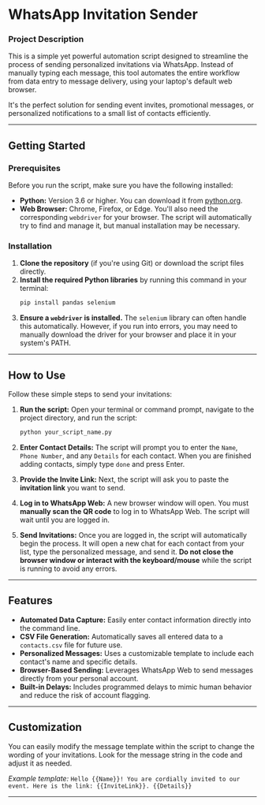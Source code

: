 
# WhatsApp Invitation Sender

### Project Description

This is a simple yet powerful automation script designed to streamline the process of sending personalized invitations via WhatsApp. Instead of manually typing each message, this tool automates the entire workflow from data entry to message delivery, using your laptop's default web browser.

It's the perfect solution for sending event invites, promotional messages, or personalized notifications to a small list of contacts efficiently.

-----

## Getting Started

### Prerequisites

Before you run the script, make sure you have the following installed:

  * **Python:** Version 3.6 or higher. You can download it from [python.org](https://www.python.org/downloads/).
  * **Web Browser:** Chrome, Firefox, or Edge. You'll also need the corresponding `webdriver` for your browser. The script will automatically try to find and manage it, but manual installation may be necessary.

### Installation

1.  **Clone the repository** (if you're using Git) or download the script files directly.
2.  **Install the required Python libraries** by running this command in your terminal:
    ```bash
    pip install pandas selenium
    ```
3.  **Ensure a `webdriver` is installed.** The `selenium` library can often handle this automatically. However, if you run into errors, you may need to manually download the driver for your browser and place it in your system's PATH.

-----

## How to Use

Follow these simple steps to send your invitations:

1.  **Run the script:** Open your terminal or command prompt, navigate to the project directory, and run the script:

    ```bash
    python your_script_name.py
    ```

2.  **Enter Contact Details:** The script will prompt you to enter the `Name`, `Phone Number`, and any `Details` for each contact. When you are finished adding contacts, simply type `done` and press Enter.

3.  **Provide the Invite Link:** Next, the script will ask you to paste the **invitation link** you want to send.

4.  **Log in to WhatsApp Web:** A new browser window will open. You must **manually scan the QR code** to log in to WhatsApp Web. The script will wait until you are logged in.

5.  **Send Invitations:** Once you are logged in, the script will automatically begin the process. It will open a new chat for each contact from your list, type the personalized message, and send it. **Do not close the browser window or interact with the keyboard/mouse** while the script is running to avoid any errors.

-----

## Features

  * **Automated Data Capture:** Easily enter contact information directly into the command line.
  * **CSV File Generation:** Automatically saves all entered data to a `contacts.csv` file for future use.
  * **Personalized Messages:** Uses a customizable template to include each contact's name and specific details.
  * **Browser-Based Sending:** Leverages WhatsApp Web to send messages directly from your personal account.
  * **Built-in Delays:** Includes programmed delays to mimic human behavior and reduce the risk of account flagging.

-----

## Customization

You can easily modify the message template within the script to change the wording of your invitations. Look for the message string in the code and adjust it as needed.

*Example template:*
`Hello {{Name}}! You are cordially invited to our event. Here is the link: {{InviteLink}}. {{Details}}`

-----
